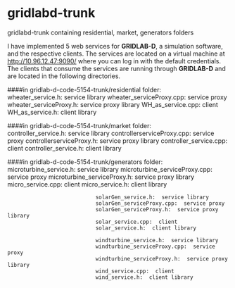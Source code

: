 # gridlabd-trunk
gridlabd-trunk containing residential, market, generators folders

I have implemented 5 web services for **GRIDLAB-D**, a simulation software, and the respective clients. The services are 
located on a virtual machine at http://10.96.12.47:9090/ where you can log in with the default credentials. The clients 
that consume the services are running through **GRIDLAB-D** and are located in the following directories.

####in gridlab-d-code-5154-trunk/residential folder:						
								wheater_service.h:  service library
								wheater_serviceProxy.cpp:  service proxy
								wheater_serviceProxy.h:  service proxy library
								WH_as_service.cpp:  client
								WH_as_service.h:  client library
	
####in gridlab-d-code-5154-trunk/market folder:						
								controller_service.h:  service library
								controllerserviceProxy.cpp:  service proxy
								controllerserviceProxy.h:  service proxy library
								controller_service.cpp:  client
								controller_service.h:  client library

####in gridlab-d-code-5154-trunk/generators folder:						
								microturbine_service.h:  service library
								microturbine_serviceProxy.cpp:  service proxy
								microturbine_serviceProxy.h:  service proxy library
								micro_service.cpp:  client
								micro_service.h:  client library	
								
								solarGen_service.h:  service library
								solarGen_serviceProxy.cpp:  service proxy
								solarGen_serviceProxy.h:  service proxy library
								solar_service.cpp:  client
								solar_service.h:  client library	
								
								windturbine_service.h:  service library
								windturbine_serviceProxy.cpp:  service proxy
								windturbine_serviceProxy.h:  service proxy library
								wind_service.cpp:  client
								wind_service.h:  client library	
								
